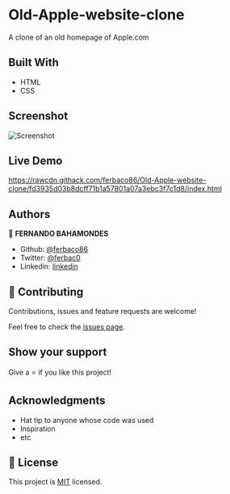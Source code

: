 # Old-Apple-website-clone
A clone of an old homepage of Apple.com

## Built With

- HTML
- CSS

## Screenshot

![Screenshot](https://user-images.githubusercontent.com/52765379/75616888-c97c9200-5b35-11ea-95d9-bb7f59216aa5.png)

## Live Demo

https://rawcdn.githack.com/ferbaco86/Old-Apple-website-clone/fd3935d03b8dcff71b1a57801a07a3ebc3f7c1d8/index.html

## Authors

👤 **FERNANDO BAHAMONDES**

- Github: [@ferbaco86](https://github.com/ferbaco86)
- Twitter: [@ferbac0](https://twitter.com/ferbac0)
- Linkedin: [linkedin](https://www.linkedin.com/in/fernando-bahamondes-correa-9632051a2/)

## 🤝 Contributing

Contributions, issues and feature requests are welcome!

Feel free to check the [issues page](issues/).

## Show your support

Give a ⭐️ if you like this project!

## Acknowledgments

- Hat tip to anyone whose code was used
- Inspiration
- etc

## 📝 License

This project is [MIT](lic.url) licensed.
